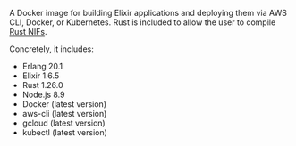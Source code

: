 A Docker image for building Elixir applications and deploying them via AWS CLI, Docker, or Kubernetes. Rust is included to allow the user to compile [Rust NIFs](https://github.com/hansihe/rustler).

Concretely, it includes:

* Erlang 20.1
* Elixir 1.6.5
* Rust 1.26.0
* Node.js 8.9
* Docker (latest version)
* aws-cli (latest version)
* gcloud (latest version)
* kubectl (latest version)
